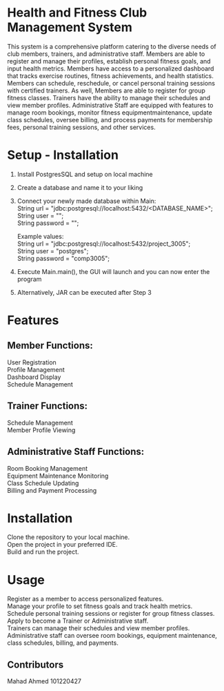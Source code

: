 # Health and Fitness Club Management System
This system is a comprehensive platform catering to the diverse needs of club members, trainers, and administrative staff. Members are able to register 
and manage their profiles, establish personal fitness goals, and input health metrics. Members have access to a personalized dashboard that tracks 
exercise routines, fitness achievements, and health statistics. Members can schedule, reschedule, or cancel personal training sessions with certified
trainers. As well, Members are able to register for group fitness classes. Trainers have the ability to manage their schedules and view member profiles. 
Administrative Staff are equipped with features to manage room bookings, monitor fitness equipmentmaintenance, update class schedules, oversee billing, 
and process payments for membership fees, personal training sessions, and other services.

# Setup - Installation
1. Install PostgresSQL and setup on local machine
2. Create a database and name it to your liking
3. Connect your newly made database within Main: <br />
   String url = "jdbc:postgresql://localhost:5432/<DATABASE_NAME>"; <br />
   String user = "<USERNAME>"; <br />
   String password = "<PASSWORD>"; <br />

   Example values: <br />
   String url = "jdbc:postgresql://localhost:5432/project_3005"; <br />
   String user = "postgres"; <br />
   String password = "comp3005"; <br />
4. Execute Main.main(), the GUI will launch and you can now enter the program
5. Alternatively, JAR can be executed after Step 3

# Features
## Member Functions:

User Registration <br />
Profile Management <br />
Dashboard Display <br />
Schedule Management <br />

## Trainer Functions:

Schedule Management <br />
Member Profile Viewing <br />

## Administrative Staff Functions:

Room Booking Management <br />
Equipment Maintenance Monitoring <br />
Class Schedule Updating <br />
Billing and Payment Processing <br />

# Installation
Clone the repository to your local machine. <br />
Open the project in your preferred IDE. <br />
Build and run the project. <br />

# Usage
Register as a member to access personalized features. <br />
Manage your profile to set fitness goals and track health metrics. <br />
Schedule personal training sessions or register for group fitness classes. <br />
Apply to become a Trainer or Administrative staff.  <br />
Trainers can manage their schedules and view member profiles. <br />
Administrative staff can oversee room bookings, equipment maintenance, class schedules, billing, and payments. <br />

## Contributors
Mahad Ahmed 101220427
